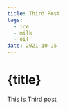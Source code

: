 ```yaml
---
title: Third Post
tags:
  - ice
  - milk
  - oil
date: 2021-10-15
---
```


# {title}

This is Third post